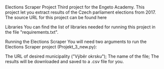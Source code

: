 Elections Scraper Project
Third project for the Engeto Academy.
This project let you extract results of the Czech parliament elections from 2017. The source URL for this project can be found here

Libraries
You can find the list of libraries needed for running this project in the file "requirements.txt".

Running the Elections Scraper
You will need two arguments to run the Elections Scraper project (Projekt_3_new.py):

The URL of desired municipality ("Výběr okrsku");
The name of the file;
The results will be downloaded and saved to a .csv file for you.
 

